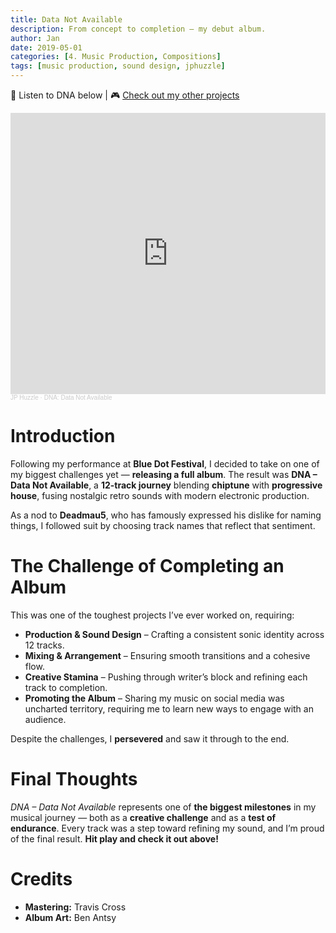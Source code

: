 ```yaml
---
title: Data Not Available
description: From concept to completion — my debut album.
author: Jan
date: 2019-05-01
categories: [4. Music Production, Compositions]
tags: [music production, sound design, jphuzzle]
---
```

🎵 Listen to DNA below | 🎮 [Check out my other projects](https://janhuss.github.io/categories/)

<iframe width="100%" height="450" scrolling="no" frameborder="no" allow="autoplay" src="https://w.soundcloud.com/player/?url=https%3A//api.soundcloud.com/playlists/788831367&color=%23ff5500&auto_play=false&hide_related=false&show_comments=true&show_user=true&show_reposts=false&show_teaser=true"></iframe><div style="font-size: 10px; color: #cccccc;line-break: anywhere;word-break: normal;overflow: hidden;white-space: nowrap;text-overflow: ellipsis; font-family: Interstate,Lucida Grande,Lucida Sans Unicode,Lucida Sans,Garuda,Verdana,Tahoma,sans-serif;font-weight: 100;"><a href="https://soundcloud.com/jphuzzle-1" title="JP Huzzle" target="_blank" style="color: #cccccc; text-decoration: none;">JP Huzzle</a> · <a href="https://soundcloud.com/jphuzzle-1/sets/dna-data-not-available-1" title="DNA: Data Not Available" target="_blank" style="color: #cccccc; text-decoration: none;">DNA: Data Not Available</a></div>

# Introduction

Following my performance at **Blue Dot Festival**, I decided to take on one of my biggest 
challenges yet — **releasing a full album**. The result was **DNA – Data Not Available**, a 
**12-track journey** blending **chiptune** with **progressive house**, fusing nostalgic retro 
sounds with modern electronic production.

As a nod to **Deadmau5**, who has famously expressed his dislike for naming things, I followed suit 
by choosing track names that reflect that sentiment.

# The Challenge of Completing an Album

This was one of the toughest projects I’ve ever worked on, requiring:

- **Production & Sound Design** – Crafting a consistent sonic identity across 12 tracks.
- **Mixing & Arrangement** – Ensuring smooth transitions and a cohesive flow.
- **Creative Stamina** – Pushing through writer’s block and refining each track to completion.
- **Promoting the Album** – Sharing my music on social media was uncharted territory, requiring 
  me to learn new ways to engage with an audience.

Despite the challenges, I **persevered** and saw it through to the end.

# Final Thoughts

*DNA – Data Not Available* represents one of **the biggest milestones** in my musical journey — 
both as a **creative challenge** and as a **test of endurance**. Every track was a step toward refining 
my sound, and I’m proud of the final result. **Hit play and check it out above!**

# Credits
- **Mastering:** Travis Cross
- **Album Art:** Ben Antsy
